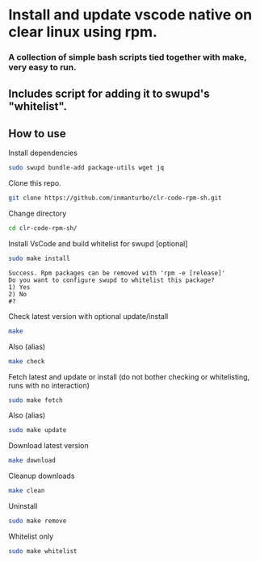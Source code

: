 # Install and update vscode native on clear linux using rpm.

### A collection of simple bash scripts tied together with make, very easy to run.

## Includes script for adding it to swupd's "whitelist".

## How to use
Install dependencies
```bash
sudo swupd bundle-add package-utils wget jq
```

Clone this repo.

```bash
git clone https://github.com/inmanturbo/clr-code-rpm-sh.git
```
Change directory
```bash
cd clr-code-rpm-sh/
```

Install VsCode and build whitelist for swupd [optional]
```bash
sudo make install
```
````
Success. Rpm packages can be removed with 'rpm -e [release]'
Do you want to configure swupd to whitelist this package?
1) Yes
2) No
#? 
````

Check latest version with optional update/install
```bash
make
```
Also (alias)
```bash
make check
```
Fetch latest and update or install (do not bother checking or whitelisting, runs with no interaction)

```bash
sudo make fetch
```
Also (alias)
```bash
sudo make update
```
Download latest version
```bash
make download
```
Cleanup downloads
```bash
make clean
```
Uninstall
```bash
sudo make remove
```
Whitelist only
```bash
sudo make whitelist
```



